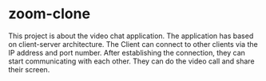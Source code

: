 # zoom-clone
This project is about the video chat application. The application has based on client-server architecture.
The Client can connect to other clients via the IP address and port number. After establishing the connection, they can start communicating with each other. They can do the video call and share their screen.
